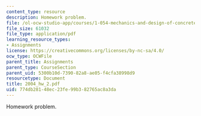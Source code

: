 ```yaml
---
content_type: resource
description: Homework problem.
file: /ol-ocw-studio-app/courses/1-054-mechanics-and-design-of-concrete-structures-spring-2004/774db28148ec23fe99b382765ac8a3da_2004_hw_2.pdf
file_size: 61032
file_type: application/pdf
learning_resource_types:
- Assignments
license: https://creativecommons.org/licenses/by-nc-sa/4.0/
ocw_type: OCWFile
parent_title: Assignments
parent_type: CourseSection
parent_uid: 5300b10d-7390-82a8-ae05-f4cfa38998d9
resourcetype: Document
title: 2004_hw_2.pdf
uid: 774db281-48ec-23fe-99b3-82765ac8a3da
---
```

Homework problem.